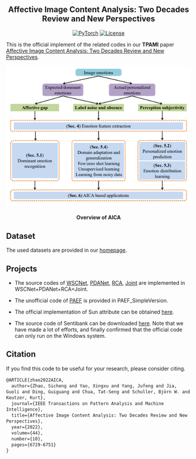 <div align="center">

## Affective Image Content Analysis: Two Decades Review and New Perspectives

<a href="https://pytorch.org/get-started/locally/"><img alt="PyTorch" src="https://img.shields.io/badge/PyTorch-ee4c2c?logo=pytorch&logoColor=white"></a>
[![License](https://img.shields.io/badge/license-Apache%202-blue)](https://github.com/exped1230/AICA/blob/main/LICENSE)

</div>

This is the official implement of the related codes in our **TPAMI** paper [Affective Image Content Analysis: Two Decades Review and New Perspectives](https://ieeexplore.ieee.org/document/9472932).

<p align="center">
<img src="./overview.png" alt="drawing"/>
    <h4 align="center">Overview of AICA</h4>
</p>

## Dataset
The used datasets are provided in our [homepage](http://47.105.62.179:8081/sentiment/index.html).

## Projects
- The source codes of [WSCNet](https://openaccess.thecvf.com/content_cvpr_2018/papers/Yang_Weakly_Supervised_Coupled_CVPR_2018_paper.pdf), [PDANet](https://dl.acm.org/doi/abs/10.1145/3343031.3351062), [RCA](https://ojs.aaai.org/index.php/AAAI/article/view/11275), [Joint](https://www.ijcai.org/proceedings/2017/456) are implemented in WSCNet+PDANet+RCA+Joint.

- The unofficial code of [PAEF](https://dl.acm.org/doi/abs/10.1145/2647868.2654930) is provided in PAEF_SimpleVersion.

- The official implementation of Sun attribute can be obtained [here](https://github.com/genp/sun_attributes).

- The source code of Sentibank can be downloaded [here](http://47.105.62.179:8081/sentiment_web/datasets/Sentibank.zip). Note that we have made a lot of efforts, and finally confirmed that the official code can only run on the Windows system.

## Citation
If you find this code to be useful for your research, please consider citing.
```
@ARTICLE{zhao2022AICA,
  author={Zhao, Sicheng and Yao, Xingxu and Yang, Jufeng and Jia, Guoli and Ding, Guiguang and Chua, Tat-Seng and Schuller, Björn W. and Keutzer, Kurt},
  journal={IEEE Transactions on Pattern Analysis and Machine Intelligence}, 
  title={Affective Image Content Analysis: Two Decades Review and New Perspectives}, 
  year={2022},
  volume={44},
  number={10},
  pages={6729-6751}
}
```



